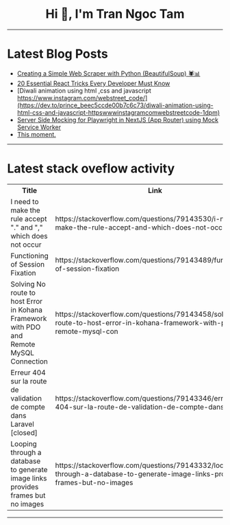 <h1 align="center">Hi 👋, I'm Tran Ngoc Tam</h1>

---

# Latest Blog Posts 
<!-- BLOG-POST-LIST:START -->
- [Creating a Simple Web Scraper with Python &lpar;BeautifulSoup&rpar; 🕷️📊](https://dev.to/info_generalhazedawn_a3d/creating-a-simple-web-scraper-with-python-beautifulsoup-1o7n)
- [20 Essential React Tricks Every Developer Must Know](https://dev.to/jagroop2001/20-essential-react-tricks-every-developer-must-know-5db1)
- [Diwali animation using html ,css and javascript https://www.instagram.com/webstreet_code/](https://dev.to/prince_beec5ccde00b7c6c73/diwali-animation-using-html-css-and-javascript-httpswwwinstagramcomwebstreetcode-1dpm)
- [Server Side Mocking for Playwright in NextJS &lpar;App Router&rpar; using Mock Service Worker](https://dev.to/votemike/server-side-mocking-for-playwright-in-nextjs-app-router-using-mock-service-worker-2p4i)
- [This moment.](https://dev.to/paradox007/this-moment-5be2)
<!-- BLOG-POST-LIST:END -->

---

# Latest stack oveflow activity
<table>
  <tr><th>Title</th><th>Link</th></tr>
  <!-- STACKOVERFLOW:START --><tr><td>I need to make the rule accept &quot;.&quot; and &quot;,&quot; which does not occur</td><td>https://stackoverflow.com/questions/79143530/i-need-to-make-the-rule-accept-and-which-does-not-occur</td></tr><tr><td>Functioning of Session Fixation</td><td>https://stackoverflow.com/questions/79143489/functioning-of-session-fixation</td></tr><tr><td>Solving No route to host Error in Kohana Framework with PDO and Remote MySQL Connection</td><td>https://stackoverflow.com/questions/79143458/solving-no-route-to-host-error-in-kohana-framework-with-pdo-and-remote-mysql-con</td></tr><tr><td>Erreur 404 sur la route de validation de compte dans Laravel [closed]</td><td>https://stackoverflow.com/questions/79143346/erreur-404-sur-la-route-de-validation-de-compte-dans-laravel</td></tr><tr><td>Looping through a database to generate image links provides frames but no images</td><td>https://stackoverflow.com/questions/79143332/looping-through-a-database-to-generate-image-links-provides-frames-but-no-images</td></tr><!-- STACKOVERFLOW:END -->
</table>

---


